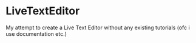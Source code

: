 # LiveTextEditor

My attempt to create a Live Text Editor without any existing tutorials (ofc i use documentation etc.)

